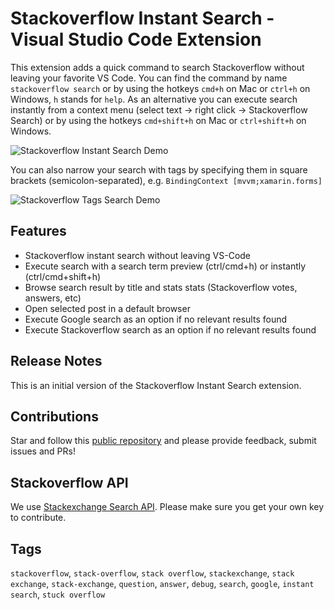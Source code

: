 # Stackoverflow Instant Search - Visual Studio Code Extension

This extension adds a quick command to search Stackoverflow without leaving your favorite VS Code. You can find the command by name `stackoverflow search` or by using the hotkeys `cmd+h` on Mac or `ctrl+h` on Windows, `h` stands for `help`. As an alternative you can execute search instantly from a context menu (select text -> right click -> Stackoverflow Search) or by using the hotkeys `cmd+shift+h` on Mac or `ctrl+shift+h` on Windows.

![Stackoverflow Instant Search Demo](https://raw.githubusercontent.com/alexeystrakh/vscode-stackoverflow-extension/master/images/stackoverflow-search-video.gif "Stackoverflow Instant Search Demo")

You can also narrow your search with tags by specifying them in square brackets (semicolon-separated), e.g. `BindingContext [mvvm;xamarin.forms]`

![Stackoverflow Tags Search Demo](https://raw.githubusercontent.com/alexeystrakh/vscode-stackoverflow-extension/master/images/stackoverflow-search-tags.png "Stackoverflow Tags Search Demo")

## Features

- Stackoverflow instant search without leaving VS-Code
- Execute search with a search term preview (ctrl/cmd+h) or instantly (ctrl/cmd+shift+h)
- Browse search result by title and stats stats (Stackoverflow votes, answers, etc)
- Open selected post in a default browser
- Execute Google search as an option if no relevant results found
- Execute Stackoverflow search as an option if no relevant results found

## Release Notes

This is an initial version of the Stackoverflow Instant Search extension.

## Contributions

Star and follow this [public repository](https://github.com/alexeystrakh/vscode-stackoverflow-extension) and please provide feedback, submit issues and PRs!

## Stackoverflow API

We use [Stackexchange Search API](https://api.stackexchange.com/docs/search). Please make sure you get your own key to contribute.

## Tags

`stackoverflow`, `stack-overflow`, `stack overflow`, `stackexchange`, `stack exchange`, `stack-exchange`,  `question`, `answer`, `debug`, `search`, `google`, `instant search`, `stuck overflow`
